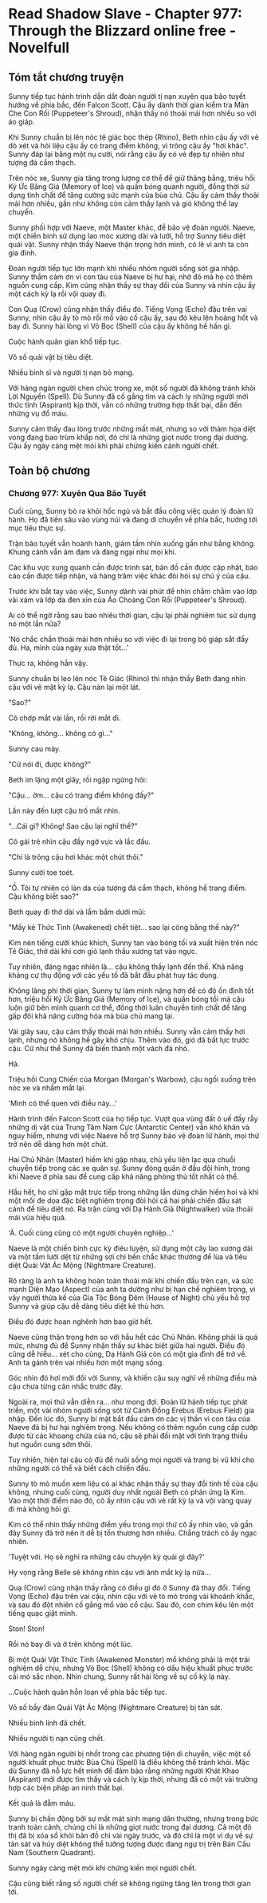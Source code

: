 # Read Shadow Slave - Chapter 977: Through the Blizzard online free - Novelfull

## Tóm tắt chương truyện

Sunny tiếp tục hành trình dẫn dắt đoàn người tị nạn xuyên qua bão tuyết hướng về phía bắc, đến Falcon Scott. Cậu ấy dành thời gian kiểm tra Màn Che Con Rối (Puppeteer's Shroud), nhận thấy nó thoải mái hơn nhiều so với áo giáp.

Khi Sunny chuẩn bị lên nóc tê giác bọc thép (Rhino), Beth nhìn cậu ấy với vẻ dò xét và hỏi liệu cậu ấy có trang điểm không, vì trông cậu ấy "hơi khác". Sunny đáp lại bằng một nụ cười, nói rằng cậu ấy có vẻ đẹp tự nhiên như tượng đá cẩm thạch.

Trên nóc xe, Sunny gia tăng trọng lượng cơ thể để giữ thăng bằng, triệu hồi Ký Ức Băng Giá (Memory of Ice) và quấn bóng quanh người, đồng thời sử dụng tinh chất để tăng cường sức mạnh của bùa chú. Cậu ấy cảm thấy thoải mái hơn nhiều, gần như không còn cảm thấy lạnh và gió không thể lay chuyển.

Sunny phối hợp với Naeve, một Master khác, để bảo vệ đoàn người. Naeve, một chiến binh sử dụng lao móc xương dài và lưới, hỗ trợ Sunny tiêu diệt quái vật. Sunny nhận thấy Naeve thận trọng hơn mình, có lẽ vì anh ta còn gia đình.

Đoàn người tiếp tục lớn mạnh khi nhiều nhóm người sống sót gia nhập. Sunny thầm cảm ơn vì con tàu của Naeve bị hư hại, nhờ đó mà họ có thêm nguồn cung cấp. Kim cũng nhận thấy sự thay đổi của Sunny và nhìn cậu ấy một cách kỳ lạ rồi vội quay đi.

Con Quạ (Crow) cũng nhận thấy điều đó. Tiếng Vọng (Echo) đậu trên vai Sunny, nhìn cậu ấy tò mò rồi mổ vào cổ cậu ấy, sau đó kêu lên hoảng hốt và bay đi. Sunny hài lòng vì Vỏ Bọc (Shell) của cậu ấy không hề hấn gì.

Cuộc hành quân gian khổ tiếp tục.

Vô số quái vật bị tiêu diệt.

Nhiều binh sĩ và người tị nạn bỏ mạng.

Với hàng ngàn người chen chúc trong xe, một số người đã không tránh khỏi Lời Nguyền (Spell). Dù Sunny đã cố gắng tìm và cách ly những người mới thức tỉnh (Aspirant) kịp thời, vẫn có những trường hợp thất bại, dẫn đến những vụ đổ máu.

Sunny cảm thấy đau lòng trước những mất mát, nhưng so với thảm họa diệt vong đang bao trùm khắp nơi, đó chỉ là những giọt nước trong đại dương. Cậu ấy ngày càng mệt mỏi khi phải chứng kiến cảnh người chết.

## Toàn bộ chương

### Chương 977: Xuyên Qua Bão Tuyết

Cuối cùng, Sunny bò ra khỏi hốc ngủ và bắt đầu công việc quản lý đoàn lữ hành. Họ đã tiến sâu vào vùng núi và đang di chuyển về phía bắc, hướng tới mục tiêu thực sự.

Trận bão tuyết vẫn hoành hành, giảm tầm nhìn xuống gần như bằng không. Khung cảnh vẫn ảm đạm và đáng ngại như mọi khi.

Các khu vực xung quanh cần được trinh sát, bản đồ cần được cập nhật, báo cáo cần được tiếp nhận, và hàng trăm việc khác đòi hỏi sự chú ý của cậu.

Trước khi bắt tay vào việc, Sunny dành vài phút để nhìn chằm chằm vào lớp vải xám và lớp da đen xỉn của Áo Choàng Con Rối (Puppeteer's Shroud).

Ai có thể ngờ rằng sau bao nhiêu thời gian, cậu lại phải nghiêm túc sử dụng nó một lần nữa?

'Nó chắc chắn thoải mái hơn nhiều so với việc đi lại trong bộ giáp sắt đầy đủ. Ha, mình của ngày xưa thật tốt...'

Thực ra, không hẳn vậy.

Sunny chuẩn bị leo lên nóc Tê Giác (Rhino) thì nhận thấy Beth đang nhìn cậu với vẻ mặt kỳ lạ. Cậu nán lại một lát.

"Sao?"

Cô chớp mắt vài lần, rồi rời mắt đi.

"Không, không... không có gì..."

Sunny cau mày.

"Cứ nói đi, được không?"

Beth im lặng một giây, rồi ngập ngừng hỏi:

"Cậu... ờm... cậu có trang điểm không đấy?"

Lần này đến lượt cậu trố mắt nhìn.

"...Cái gì? Không! Sao cậu lại nghĩ thế?"

Cô gái trẻ nhìn cậu đầy ngờ vực và lắc đầu.

"Chỉ là trông cậu hơi khác một chút thôi."

Sunny cười toe toét.

"Ồ. Tôi tự nhiên có làn da của tượng đá cẩm thạch, không hề trang điểm. Cậu không biết sao?"

Beth quay đi thở dài và lẩm bẩm dưới mũi:

"Mấy kẻ Thức Tỉnh (Awakened) chết tiệt... sao lại công bằng thế này?"

Kìm nén tiếng cười khúc khích, Sunny tan vào bóng tối và xuất hiện trên nóc Tê Giác, thở dài khi cơn gió lạnh thấu xương tạt vào ngực.

Tuy nhiên, đáng ngạc nhiên là... cậu không thấy lạnh đến thế. Khả năng kháng cự thụ động với các yếu tố đã bắt đầu phát huy tác dụng.

Không lãng phí thời gian, Sunny tự làm mình nặng hơn để có độ ổn định tốt hơn, triệu hồi Ký Ức Băng Giá (Memory of Ice), và quấn bóng tối mà cậu luôn giữ bên mình quanh cơ thể, đồng thời luân chuyển tinh chất để tăng gấp đôi khả năng cường hóa mà bùa chú mang lại.

Vài giây sau, cậu cảm thấy thoải mái hơn nhiều. Sunny vẫn cảm thấy hơi lạnh, nhưng nó không hề gây khó chịu. Thêm vào đó, gió đã bất lực trước cậu. Cứ như thể Sunny đã biến thành một vách đá nhỏ.

Hả.

Triệu hồi Cung Chiến của Morgan (Morgan's Warbow), cậu ngồi xuống trên nóc xe và nhắm mắt lại.

'Mình có thể quen với điều này...'

Hành trình đến Falcon Scott của họ tiếp tục. Vượt qua vùng đất ô uế đầy rẫy những dị vật của Trung Tâm Nam Cực (Antarctic Center) vẫn khó khăn và nguy hiểm, nhưng với việc Naeve hỗ trợ Sunny bảo vệ đoàn lữ hành, mọi thứ trở nên dễ dàng hơn một chút.

Hai Chủ Nhân (Master) hiếm khi gặp nhau, chủ yếu liên lạc qua chuỗi chuyển tiếp trong các xe quân sự. Sunny đóng quân ở đầu đội hình, trong khi Naeve ở phía sau để cung cấp khả năng phòng thủ tốt nhất có thể.

Hầu hết, họ chỉ gặp mặt trực tiếp trong những lần dừng chân hiếm hoi và khi một mối đe dọa đặc biệt nghiêm trọng đòi hỏi cả hai phải chiến đấu sát cánh để tiêu diệt nó. Ra trận cùng với Dạ Hành Giả (Nightwalker) vừa thoải mái vừa hiệu quả.

'À. Cuối cùng cũng có một người chuyên nghiệp...'

Naeve là một chiến binh cực kỳ điêu luyện, sử dụng một cây lao xương dài và một tấm lưới dệt từ những sợi chỉ bền chắc khác thường để lùa và tiêu diệt Quái Vật Ác Mộng (Nightmare Creature).

Rõ ràng là anh ta không hoàn toàn thoải mái khi chiến đấu trên cạn, và sức mạnh Diện Mạo (Aspect) của anh ta dường như bị hạn chế nghiêm trọng, vì vậy người thừa kế của Gia Tộc Bóng Đêm (House of Night) chủ yếu hỗ trợ Sunny và giúp cậu dễ dàng tiêu diệt kẻ thù hơn.

Điều đó được hoan nghênh hơn bao giờ hết.

Naeve cũng thận trọng hơn so với hầu hết các Chủ Nhân. Không phải là quá mức, nhưng đủ để Sunny nhận thấy sự khác biệt giữa hai người. Điều đó cũng dễ hiểu... xét cho cùng, Dạ Hành Giả còn có một gia đình để trở về. Anh ta gánh trên vai nhiều hơn một mạng sống.

Góc nhìn đó hơi mới đối với Sunny, và khiến cậu suy nghĩ về những điều mà cậu chưa từng cân nhắc trước đây.

Ngoài ra, mọi thứ vẫn diễn ra... như mong đợi. Đoàn lữ hành tiếp tục phát triển, một vài nhóm người sống sót từ Cánh Đồng Erebus (Erebus Field) gia nhập. Đến lúc đó, Sunny bí mật bắt đầu cảm ơn các vị thần vì con tàu của Naeve đã bị hư hại nghiêm trọng. Nếu không có thêm nguồn cung cấp cướp được từ các khoang chứa của nó, cậu sẽ phải đối mặt với tình trạng thiếu hụt nguồn cung sớm thôi.

Tuy nhiên, hiện tại cậu có đủ để nuôi sống mọi người và trang bị vũ khí cho những người có thể và biết cách chiến đấu.

Sunny tò mò muốn xem liệu có ai khác nhận thấy sự thay đổi tinh tế của cậu không, nhưng cuối cùng, người duy nhất ngoài Beth có phản ứng là Kim. Vào một thời điểm nào đó, cô ấy nhìn cậu với vẻ rất kỳ lạ và vội vàng quay đi mà không hỏi gì.

Kim có thể nhìn thấy những điểm yếu trong mọi thứ cô ấy nhìn vào, và gần đây Sunny đã trở nên ít dễ bị tổn thương hơn nhiều. Chẳng trách cô ấy ngạc nhiên.

'Tuyệt vời. Họ sẽ nghĩ ra những câu chuyện kỳ quái gì đây?'

Hy vọng rằng Belle sẽ không nhìn cậu với ánh mắt kỳ lạ nữa...

Quạ (Crow) cũng nhận thấy rằng có điều gì đó ở Sunny đã thay đổi. Tiếng Vọng (Echo) đậu trên vai cậu, nhìn cậu với vẻ tò mò trong vài khoảnh khắc, và sau đó đột nhiên cố gắng mổ vào cổ cậu. Sau đó, con chim kêu lên một tiếng quạc giật mình.

Ston! Ston!

Rồi nó bay đi và ở trên không một lúc.

Bị một Quái Vật Thức Tỉnh (Awakened Monster) mổ không phải là một trải nghiệm dễ chịu, nhưng Vỏ Bọc (Shell) không có dấu hiệu khuất phục trước cái mỏ sắc nhọn. Nhìn chung, Sunny rất hài lòng về sự cố kỳ lạ này.

...Cuộc hành quân hỗn loạn về phía bắc tiếp tục.

Vô số bầy đàn Quái Vật Ác Mộng (Nightmare Creature) bị tàn sát.

Nhiều binh lính đã chết.

Nhiều người tị nạn cũng chết.

Với hàng ngàn người bị nhốt trong các phương tiện di chuyển, việc một số người khuất phục trước Bùa Chú (Spell) là điều không thể tránh khỏi. Mặc dù Sunny đã nỗ lực hết mình để đảm bảo rằng những người Khát Khao (Aspirant) mới được tìm thấy và cách ly kịp thời, nhưng đã có một vài trường hợp các biện pháp an ninh thất bại.

Kết quả là đẫm máu.

Sunny bị chấn động bởi sự mất mát sinh mạng dân thường, nhưng trong bức tranh toàn cảnh, chúng chỉ là những giọt nước trong đại dương. Cả một đô thị đã bị xóa sổ khỏi bản đồ chỉ vài ngày trước, và đó chỉ là một ví dụ về sự tàn sát và hủy diệt không thể tưởng tượng được đang ngự trị trên Bán Cầu Nam (Southern Quadrant).

Sunny ngày càng mệt mỏi khi chứng kiến mọi người chết.

Cậu cũng biết rằng số người chết sẽ không ngừng tăng lên trong thời gian tới.